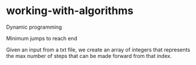# working-with-algorithms
Dynamic programming

Minimum jumps to reach end

Given an input from a txt file, we create an array of integers that represents the max number of steps that can be made forward from that index.

